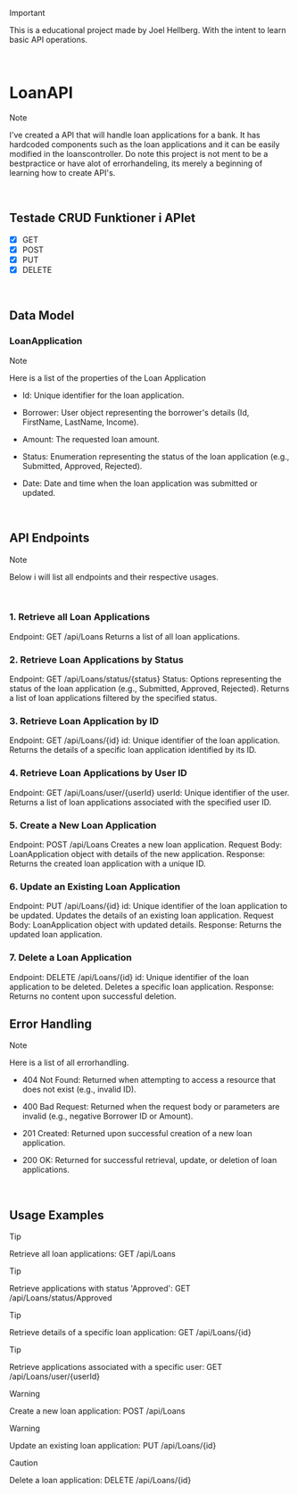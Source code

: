 > [!IMPORTANT]
> This is a educational project made by Joel Hellberg.
> With the intent to learn basic API operations.
<br>

# LoanAPI

>[!NOTE]
>I've created a API that will handle loan applications for a bank.
>It has hardcoded components such as the loan applications and it can be easily modified in the loanscontroller.
>Do note this project is not ment to be a bestpractice or have alot of errorhandeling, its merely a beginning of learning how to create API's.
<br>

## Testade CRUD Funktioner i APIet
- [x] GET 
- [x] POST 
- [x] PUT
- [x] DELETE
<br>

## Data Model

### LoanApplication

>[!NOTE]
>Here is a list of the properties of the Loan Application

- Id: Unique identifier for the loan application.

- Borrower: User object representing the borrower's details (Id, FirstName, LastName, Income).

- Amount: The requested loan amount.

- Status: Enumeration representing the status of the loan application (e.g., Submitted, Approved, Rejected).

- Date: Date and time when the loan application was submitted or updated.

<br>

## API Endpoints

>[!NOTE]
>Below i will list all endpoints and their respective usages.
<br>

### 1. Retrieve all Loan Applications
Endpoint: GET /api/Loans
Returns a list of all loan applications.
<br>

### 2. Retrieve Loan Applications by Status
Endpoint: GET /api/Loans/status/{status}
Status: Options representing the status of the loan application (e.g., Submitted, Approved, Rejected).
Returns a list of loan applications filtered by the specified status.
<br>

### 3. Retrieve Loan Application by ID
Endpoint: GET /api/Loans/{id}
id: Unique identifier of the loan application.
Returns the details of a specific loan application identified by its ID.
<br>

### 4. Retrieve Loan Applications by User ID
Endpoint: GET /api/Loans/user/{userId}
userId: Unique identifier of the user.
Returns a list of loan applications associated with the specified user ID.
<br>

### 5. Create a New Loan Application
Endpoint: POST /api/Loans
Creates a new loan application.
Request Body: LoanApplication object with details of the new application.
Response: Returns the created loan application with a unique ID.
<br>

### 6. Update an Existing Loan Application
Endpoint: PUT /api/Loans/{id}
id: Unique identifier of the loan application to be updated.
Updates the details of an existing loan application.
Request Body: LoanApplication object with updated details.
Response: Returns the updated loan application.
<br>

### 7. Delete a Loan Application
Endpoint: DELETE /api/Loans/{id}
id: Unique identifier of the loan application to be deleted.
Deletes a specific loan application.
Response: Returns no content upon successful deletion.
<br>

## Error Handling

>[!NOTE]
>Here is a list of all errorhandling.

- 404 Not Found: Returned when attempting to access a resource that does not exist (e.g., invalid ID).

- 400 Bad Request: Returned when the request body or parameters are invalid (e.g., negative Borrower ID or Amount).

- 201 Created: Returned upon successful creation of a new loan application.

- 200 OK: Returned for successful retrieval, update, or deletion of loan applications.
<br>

## Usage Examples

>[!TIP]
>Retrieve all loan applications: GET /api/Loans

>[!TIP]
>Retrieve applications with status 'Approved': GET /api/Loans/status/Approved

>[!TIP]
>Retrieve details of a specific loan application: GET /api/Loans/{id}

>[!TIP]
>Retrieve applications associated with a specific user: GET /api/Loans/user/{userId}

>[!WARNING]
>Create a new loan application: POST /api/Loans

>[!WARNING]
>Update an existing loan application: PUT /api/Loans/{id}

>[!CAUTION]
>Delete a loan application: DELETE /api/Loans/{id}
